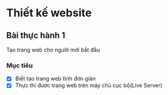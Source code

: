 # Thiết kế website

## Bài thực hành 1
Tạo trang web cho người mới bắt đầu

### Mục tiêu
- [x] Biết tạo trang web tĩnh đơn giản
- [x] Thực thi được trang web trên máy chủ cục bộ(Live Server)